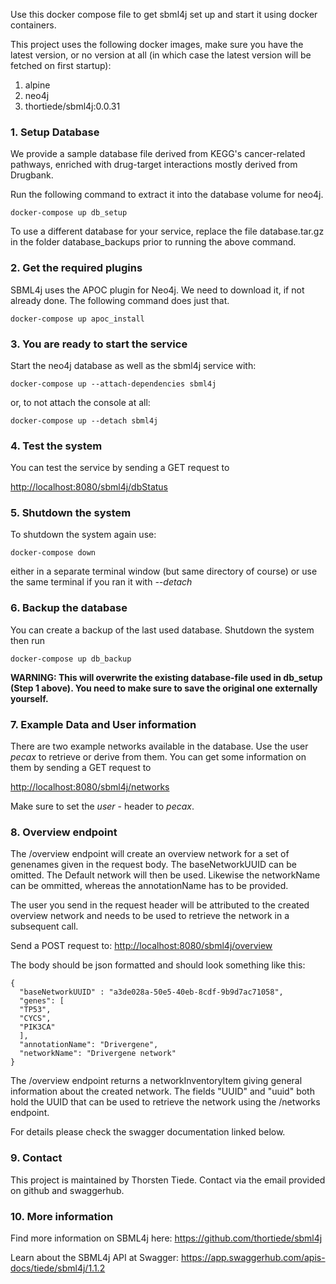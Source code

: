 Use this docker compose file to get sbml4j set up and start it using docker containers.

This project uses the following docker images, make sure you have the latest version,
or no version at all (in which case the latest version will be fetched on first startup):

1. alpine
2. neo4j
3. thortiede/sbml4j:0.0.31

### 1. Setup Database
We provide a sample database file derived from KEGG's cancer-related pathways,
enriched with drug-target interactions mostly derived from Drugbank.

Run the following command to extract it into the database volume for neo4j.

    docker-compose up db_setup

To use a different database for your service, replace the file
    database.tar.gz
in the folder database_backups prior to running the above command.

### 2. Get the required plugins
SBML4j uses the APOC plugin for Neo4j. We need to download it, if not already
done. The following command does just that.

    docker-compose up apoc_install

### 3. You are ready to start the service
Start the neo4j database as well as the sbml4j service with:

    docker-compose up --attach-dependencies sbml4j

or, to not attach the console at all:

    docker-compose up --detach sbml4j

### 4. Test the system
You can test the service by sending a GET request to

<http://localhost:8080/sbml4j/dbStatus>

### 5. Shutdown the system
To shutdown the system again use:

    docker-compose down

either in a separate terminal window (but same directory of course)
or use the same terminal if you ran it with *--detach*

### 6. Backup the database
You can create a backup of the last used database. Shutdown the system then run

    docker-compose up db_backup

**WARNING: This will overwrite the existing database-file used in db_setup
(Step 1 above). You need to make sure to save the original one externally yourself.**

### 7. Example Data and User information

There are two example networks available in the database.
Use the user *pecax* to retrieve or derive from them.
You can get some information on them by sending a GET request to

<http://localhost:8080/sbml4j/networks>

Make sure to set the *user* - header to *pecax*.

### 8. Overview endpoint

The /overview endpoint will create an overview network for a set of genenames
given in the request body. The baseNetworkUUID can be omitted. The Default network
will then be used. 
Likewise the networkName can be ommitted, whereas the annotationName has to be provided.

The user you send in the request header will be attributed to the created overview network
and needs to be used to retrieve the network in a subsequent call.

Send a POST request to:
<http://localhost:8080/sbml4j/overview>

The body should be json formatted and should look something like this:

    {
      "baseNetworkUUID" : "a3de028a-50e5-40eb-8cdf-9b9d7ac71058",
      "genes": [
      "TP53",
      "CYCS",
      "PIK3CA"
      ],
      "annotationName": "Drivergene",
      "networkName": "Drivergene network"
    }

The /overview endpoint returns a networkInventoryItem giving general information
about the created network. The fields "UUID" and "uuid" both hold the UUID that can be used
to retrieve the network using the /networks endpoint.

For details please check the swagger documentation linked below.

### 9. Contact

This project is maintained by Thorsten Tiede.
Contact via the email provided on github and swaggerhub.

### 10. More information

Find more information on SBML4j here:
<https://github.com/thortiede/sbml4j>

Learn about the SBML4j API at Swagger:
<https://app.swaggerhub.com/apis-docs/tiede/sbml4j/1.1.2>
